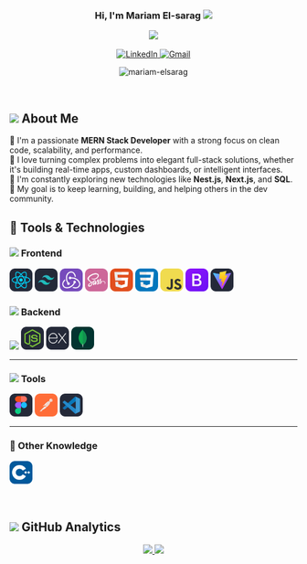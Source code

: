 <!-- Banner -->

<!-- Title and Introduction -->

<div align="center" >
<h3 align="center">
  Hi, I'm Mariam El-sarag
  <img src="https://media.giphy.com/media/hvRJCLFzcasrR4ia7z/giphy.gif" width="28">
</h3>
<p align="center">
  <a href="https://github.com/DenverCoder1/readme-typing-svg">
    <img src="https://readme-typing-svg.herokuapp.com?lines=MERN+stack+Developer;Always+learning+new+things;Feel+free+to+look+around+👀;Reach+out+if+you+need+help!+💬&font=Fira+Code&center=true&width=440&height=45&color=7A7ADB" />
  </a>
</p>

  <!-- LinkedIn Badge -->
  <a href="https://linkedin.com/in/mariamelsarag" target="_blank">
    <img src="https://img.shields.io/badge/LinkedIn-405DE6?style=for-the-badge&logo=linkedin&logoColor=white" alt="LinkedIn" />
  </a>

  <!-- Gmail Badge -->
  <a href="mailto:mariamelsarag44@gmail.com" target="_blank">
    <img src="https://img.shields.io/badge/Gmail-D44638?style=for-the-badge&logo=gmail&logoColor=white" alt="Gmail" />
  </a>

<p> <img src="https://komarev.com/ghpvc/?username=mariam-elsarag" alt="mariam-elsarag" /> </p>
</div>

<br/>

## <picture><img src="https://github.com/7oSkaaa/7oSkaaa/blob/main/Images/about_me.gif?raw=true" width="50px"></picture> About Me

<p>
  👋 I'm a passionate <b>MERN Stack Developer</b> with a strong focus on clean code, scalability, and performance.<br/>
  🚀 I love turning complex problems into elegant full-stack solutions, whether it's building real-time apps, custom dashboards, or intelligent interfaces.<br/>
  🧠 I'm constantly exploring new technologies like <b>Nest.js</b>, <b>Next.js</b>, and <b>SQL</b>.<br/>
  🎯 My goal is to keep learning, building, and helping others in the dev community.
</p>

<!-- Tools and Technologies Section -->

## 🚀 Tools & Technologies

### <picture> <img src = "https://github.com/7oSkaaa/7oSkaaa/blob/main/Images/Front_End.gif?raw=true" width = 50px> </picture> Frontend

<div>
  <img src="./icons/React-Dark.svg" width="40" />
  <img src="./icons/TailwindCSS-Dark.svg" width="40" />
  <img src="./icons/Redux.svg" width="40" />
  <img src="./icons/Sass.svg" width="40" />
  <img src="./icons/HTML.svg" width="40" />
  <img src="./icons/CSS.svg" width="40" />
  <img src="./icons/JavaScript.svg" width="40" />
  <img src="./icons/Bootstrap.svg" width="40" />
  <img src="./icons/Vite-Dark.svg" width="40" />
</div>

### <picture> <img src = "https://media3.giphy.com/media/v1.Y2lkPTc5MGI3NjExNmh1b21jN3Fwcnc3anltdm91dDN0NW8zYmg0NHJjZmxhdWx6Z3NhbSZlcD12MV9pbnRlcm5hbF9naWZfYnlfaWQmY3Q9Zw/L1R1tvI9svkIWwpVYr/giphy.gif?raw=true" width = 50px> </picture> Backend

<p>
  <img src="https://www.svgrepo.com/show/373872/nestjs.svg" width="40" />
  <img src="./icons/NodeJS-Dark.svg" width="40" />
  <img src="./icons/ExpressJS-Dark.svg" width="40" />
  <img src="./icons/MongoDB.svg" width="40" />
</p>

---

### <picture> <img src = "https://github.com/7oSkaaa/7oSkaaa/blob/main/Images/IDEs.gif?raw=true" width = 50px> </picture> Tools

<p>
  <img src="./icons/Figma-Dark.svg" width="40" />
  <img src="./icons/Postman.svg" width="40" />
  <img src="./icons/VSCode-Dark.svg" width="40" />

</p>

---

### 🧩 Other Knowledge

<p>
  <img src="./icons/CPP.svg" width="40" />
</p>

</br>

<!-- GitHub Analytics Section -->

## <img src="https://media.giphy.com/media/iY8CRBdQXODJSCERIr/giphy.gif" width="35"><b> GitHub Analytics </b>

<p align="center">
    <a href="https://github.com/mariam-elsarag">
        <img height="180" src="https://github-readme-stats-eight-theta.vercel.app/api?username=mariam-elsarag&include_all_commits=true&count_private=true&show_icons=true&line_height=30&title_color=7A7ADB&icon_color=2234AE&text_color=D3D3D3&bg_color=0,000000,130F40" />
        <img height="180" src="https://github-readme-stats-eight-theta.vercel.app/api/top-langs/?username=mariam-elsarag&include_all_commits=true&count_private=true&show_icons=true&line_height=30&title_color=7A7ADB&icon_color=2234AE&text_color=D3D3D3&bg_color=0,000000,130F40" />
    </a>
</p>
